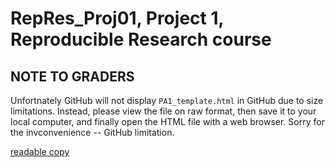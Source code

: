 # RepRes_Proj01, Project 1, Reproducible Research course

## NOTE TO GRADERS
Unfortnately GitHub will not display `PA1_template.html` in GitHub due to size limitations. Instead, please view the file on raw format, then save it to your local computer, and finally open the HTML file with a web browser. Sorry for the invconvenience -- GitHub limitation.

<p><a href="https://github.com/dador92/RepRes_Proj01/blob/master/PA1_template.html" target="_blank">readable copy</a></p>
